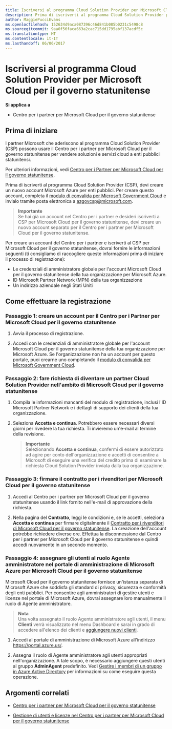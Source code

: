 ```yaml
---
title: Iscriversi al programma Cloud Solution Provider per Microsoft Cloud per il governo statunitense | Centro per i partner per Microsoft Cloud per il governo statunitense
description: Prima di iscriverti al programma Cloud Solution Provider per Microsoft Cloud per il governo statunitense, consulta queste informazioni sui requisiti del programma CSP.
author: MaggiePucciEvans
ms.openlocfilehash: 152634d9aca087396c46d841b085b0231c5498c8
ms.sourcegitcommit: 9aa0f56faca663a2cac715dd1795abf137acdf5c
ms.translationtype: HT
ms.contentlocale: it-IT
ms.lasthandoff: 06/06/2017
---
```

# <a name="enroll-in-the-cloud-solution-provider-program-for-microsoft-cloud-for-us-government"></a>Iscriversi al programma Cloud Solution Provider per Microsoft Cloud per il governo statunitense

**Si applica a**

-  Centro per i partner per Microsoft Cloud per il governo statunitense

## <a name="before-you-begin"></a>Prima di iniziare

I partner Microsoft che aderiscono al programma Cloud Solution Provider (CSP) possono usare il Centro per i partner per Microsoft Cloud per il governo statunitense per vendere soluzioni e servizi cloud a enti pubblici statunitensi.

Per ulteriori informazioni, vedi [Centro per i Partner per Microsoft Cloud per il governo statunitense](partner-center-for-microsoft-us-govt-cloud.md).

Prima di iscriverti al programma Cloud Solution Provider (CSP), devi creare un nuovo account Microsoft Azure per enti pubblici. Per creare questo account, completa il [modulo di convalida per Microsoft Government Cloud](http://azuregov.microsoft.com/csp) e invialo tramite posta elettronica a <azgovcsp@microsoft.com>.

>**Importante**<br>
Se hai già un account nel Centro per i partner e desideri iscriverti a CSP per Microsoft Cloud per il governo statunitense, devi creare un nuovo account separato per il Centro per i partner per Microsoft Cloud per il governo statunitense.

Per creare un account del Centro per i partner e iscriverti al CSP per Microsoft Cloud per il governo statunitense, dovrai fornire le informazioni seguenti (ti consigliamo di raccogliere queste informazioni prima di iniziare il processo di registrazione):

-  Le credenziali di amministratore globale per l'account Microsoft Cloud per il governo statunitense della tua organizzazione per Microsoft Azure. 
-  ID Microsoft Partner Network (MPN) della tua organizzazione 
-  Un indirizzo aziendale negli Stati Uniti

## <a name="how-to-enroll"></a>Come effettuare la registrazione 

### <a name="step-1---create-an-account-for-partner-center-for-microsoft-cloud-for-us-government"></a>Passaggio 1: creare un account per il Centro per i Partner per Microsoft Cloud per il governo statunitense

1.  Avvia il processo di registrazione. 

2.  Accedi con le credenziali di amministratore globale per l'account Microsoft Cloud per il governo statunitense della tua organizzazione per Microsoft Azure. Se l'organizzazione non ha un account per questo portale, puoi crearne uno completando il [modulo di convalida per Microsoft Government Cloud](http://azuregov.microsoft.com/csp).


### <a name="step-2---apply-to-become-a-cloud-solution-provider-partner-within-microsoft-cloud-for-us-government"></a>Passaggio 2: fare richiesta di diventare un partner Cloud Solution Provider nell'ambito di Microsoft Cloud per il governo statunitense

1.  Compila le informazioni mancanti del modulo di registrazione, inclusi l'ID Microsoft Partner Network e i dettagli di supporto dei clienti della tua organizzazione. 

2.  Seleziona **Accetta e continua**. Potrebbero essere necessari diversi giorni per rivedere la tua richiesta. Ti invieremo un'e-mail al termine della revisione.

    >**Importante**<br>
    Selezionando **Accetta e continua**, confermi di essere autorizzato ad agire per conto dell'organizzazione e accetti di consentire a Microsoft di eseguire una verifica del credito prima di esaminare la richiesta Cloud Solution Provider inviata dalla tua organizzazione.

### <a name="step-3---sign-the-reseller-agreement-for-microsoft-cloud-for-us-government"></a>Passaggio 3: firmare il contratto per i rivenditori per Microsoft Cloud per il governo statunitense

1. Accedi al Centro per i partner per Microsoft Cloud per il governo statunitense usando il link fornito nell'e-mail di approvazione della richiesta. 

2. Nella pagina del **Contratto**, leggi le condizioni e, se le accetti, seleziona **Accetta e continua** per firmare digitalmente il [Contratto per i rivenditori di Microsoft Cloud per il governo statunitense](https://go.microsoft.com/fwlink/p/?linkid=843364). La creazione dell'account potrebbe richiedere diverse ore. Effettua la disconnessione dal Centro per i partner per Microsoft Cloud per il governo statunitense e quindi accedi nuovamente in un secondo momento.

### <a name="step-4---assign-users-to-the-admin-agent-role-in-the-microsoft-azure-admin-portal-for-microsoft-cloud-for-us-government"></a>Passaggio 4: assegnare gli utenti al ruolo Agente amministratore nel portale di amministrazione di Microsoft Azure per Microsoft Cloud per il governo statunitense

Microsoft Cloud per il governo statunitense fornisce un'istanza separata di Microsoft Azure che soddisfa gli standard di privacy, sicurezza e conformità degli enti pubblici. Per consentire agli amministratori di gestire utenti e licenze nel portale di Microsoft Azure, dovrai assegnare loro manualmente il ruolo di Agente amministratore.

>**Nota**<br>
Una volta assegnato il ruolo Agente amministratore agli utenti, il menu **Clienti** verrà visualizzato nel menu Dashboard e sarai in grado di accedere all'elenco dei clienti e [aggiungere nuovi clienti](add-a-new-customer.md).   

1.  Accedi al portale di amministrazione di Microsoft Azure all'indirizzo https://portal.azure.us/.

2.  Assegna il ruolo di Agente amministratore agli utenti appropriati nell'organizzazione. A tale scopo, è necessario aggiungere questi utenti al gruppo **AdminAgent** predefinito. Vedi [Gestire i membri di un gruppo in Azure Active Directory](https://docs.microsoft.com/azure/active-directory/active-directory-groups-members-azure-portal) per informazioni su come eseguire questa operazione.
 

## <a name="related-topics"></a>Argomenti correlati

-  [Centro per i partner per Microsoft Cloud per il governo statunitense](partner-center-for-microsoft-us-govt-cloud.md)

-  [Gestione di utenti e licenze nel Centro per i partner per Microsoft Cloud per il governo statunitense](user-management-in-partner-center-for-microsoft-us-govt-cloud.md)


